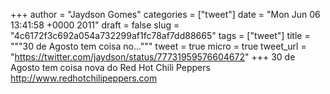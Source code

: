 
+++
author = "Jaydson Gomes"
categories = ["tweet"]
date = "Mon Jun 06 13:41:58 +0000 2011"
draft = false
slug = "4c6172f3c692a054a732299af1fc78af7dd88665"
tags = ["tweet"]
title = """30 de Agosto tem coisa no..."""
tweet = true
micro = true
tweet_url = "https://twitter.com/jaydson/status/77731959576604672"
+++
30 de Agosto tem coisa nova do Red Hot Chili Peppers http://www.redhotchilipeppers.com
